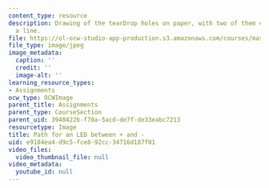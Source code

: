 ```yaml
---
content_type: resource
description: Drawing of the tearDrop holes on paper, with two of them connected by
  a line.
file: https://ol-ocw-studio-app-production.s3.amazonaws.com/courses/mas-714j-technologies-for-creative-learning-fall-2009/e9184ea4d9c5fce892cc34716d187f01_Image5.jpg
file_type: image/jpeg
image_metadata:
  caption: ''
  credit: ''
  image-alt: ''
learning_resource_types:
- Assignments
ocw_type: OCWImage
parent_title: Assignments
parent_type: CourseSection
parent_uid: 3940422b-f70a-5acd-de7f-de33eabc7213
resourcetype: Image
title: Path for an LED between + and -
uid: e9184ea4-d9c5-fce8-92cc-34716d187f01
video_files:
  video_thumbnail_file: null
video_metadata:
  youtube_id: null
---
```

